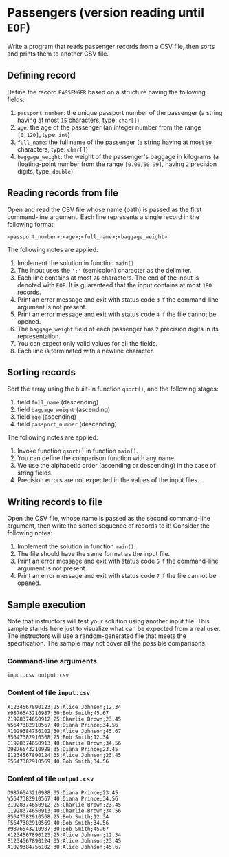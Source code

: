 # Passengers (version reading until `EOF`)

Write a program that reads passenger records from a CSV file, then sorts and prints them to another CSV file.

## Defining record

Define the record `PASSENGER` based on a structure having the following fields:

1. `passport_number`: the unique passport number of the passenger (a string having at most `15` characters, type: `char[]`)
1. `age`: the age of the passenger (an integer number from the range `[0,120]`, type: `int`)
1. `full_name`: the full name of the passenger (a string having at most `50` characters, type: `char[]`)
1. `baggage_weight`: the weight of the passenger's baggage in kilograms (a floating-point number from the range `[0.00,50.99]`, having `2` precision digits, type: `double`)

## Reading records from file

Open and read the CSV file whose name (path) is passed as the first command-line argument. Each line represents a single record in the following format:

```
<passport_number>;<age>;<full_name>;<baggage_weight>
```

The following notes are applied:

1. Implement the solution in function `main()`.
1. The input uses the `';'` (semicolon) character as the delimiter.
1. Each line contains at most `76` characters.
The end of the input is denoted with `EOF`. It is guaranteed that the input contains at most `180` records.
1. Print an error message and exit with status code `3` if the command-line argument is not present.
1. Print an error message and exit with status code `4` if the file cannot be opened.
1. The `baggage_weight` field of each passenger has `2` precision digits in its representation.
1. You can expect only valid values for all the fields.
1. Each line is terminated with a newline character.

## Sorting records

Sort the array using the built-in function `qsort()`, and the following stages:

1. field `full_name` (descending)
1. field `baggage_weight` (ascending)
1. field `age` (ascending)
1. field `passport_number` (descending)

The following notes are applied:

1. Invoke function `qsort()` in function `main()`.
1. You can define the comparison function with any name.
1. We use the alphabetic order (ascending or descending) in the case of string fields.
1. Precision errors are not expected in the values of the input files.

## Writing records to file

Open the CSV file, whose name is passed as the second command-line argument, then write the sorted sequence of records to it! Consider the following notes:

1. Implement the solution in function `main()`.
1. The file should have the same format as the input file.
1. Print an error message and exit with status code `5` if the command-line argument is not present.
1. Print an error message and exit with status code `7` if the file cannot be opened.

## Sample execution

<div class="alert alert-warning">
Note that instructors will test your solution using another input file. This sample stands here just to visualize what can be expected from a real user. The instructors will use a random-generated file that meets the specification. The sample may not cover all the possible comparisons.
</div>

### Command-line arguments

```
input.csv output.csv
```

### Content of file `input.csv`

```
X1234567890123;25;Alice Johnson;12.34
Y9876543210987;30;Bob Smith;45.67
Z1928374650912;25;Charlie Brown;23.45
W5647382910567;40;Diana Prince;34.56
A1029384756102;30;Alice Johnson;45.67
B5647382910568;25;Bob Smith;12.34
C1928374650913;40;Charlie Brown;34.56
D9876543210988;35;Diana Prince;23.45
E1234567890124;35;Alice Johnson;23.45
F5647382910569;40;Bob Smith;34.56
```

### Content of file `output.csv`

```
D9876543210988;35;Diana Prince;23.45
W5647382910567;40;Diana Prince;34.56
Z1928374650912;25;Charlie Brown;23.45
C1928374650913;40;Charlie Brown;34.56
B5647382910568;25;Bob Smith;12.34
F5647382910569;40;Bob Smith;34.56
Y9876543210987;30;Bob Smith;45.67
X1234567890123;25;Alice Johnson;12.34
E1234567890124;35;Alice Johnson;23.45
A1029384756102;30;Alice Johnson;45.67
```

